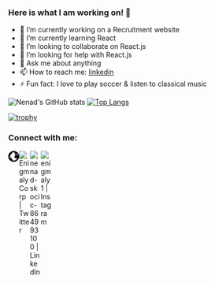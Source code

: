 ### Here is what I am working on! 👋

- 🔭 I’m currently working on a Recruitment website
- 🌱 I’m currently learning React 
- 👯 I’m looking to collaborate on React.js
- 🤔 I’m looking for help with React.js
- 💬 Ask me about anything
- 📫 How to reach me: [linkedin]
- ⚡ Fun fact: I love to play soccer & listen to classical music
        
![Nenad's GitHub stats](https://github-readme-stats.vercel.app/api?username=nenadskocic&count_private=true&theme=calm)
[![Top Langs](https://github-readme-stats.vercel.app/api/top-langs/?username=nenadskocic&layout=compact&theme=calm&langs_count=9)](https://github.com/anuraghazra/github-readme-stats)

[![trophy](https://github-profile-trophy.vercel.app/?username=nenadskocic&theme=gruvbox)](https://github.com/nenadskocic/github-profile-trophy)

### Connect with me:

[<img align="left" alt="enigmaly.ca" width="22px" src="https://raw.githubusercontent.com/iconic/open-iconic/master/svg/globe.svg"/>][website]
[<img align="left" alt="EnigmalyCorp | Twitter" width="22px" src="https://cdn.jsdelivr.net/npm/simple-icons@v3/icons/twitter.svg" />][twitter]
[<img align="left" alt="nenad-skocic-864993100 | LinkedIn" width="22px" src="https://cdn.jsdelivr.net/npm/simple-icons@v3/icons/linkedin.svg" />][linkedin]
[<img align="left" alt="enigmaly1 | Instagram" width="22px" src="https://cdn.jsdelivr.net/npm/simple-icons@v3/icons/instagram.svg" />][instagram]

<br />
<br />

[website]: https://enigmaly.ca  
[twitter]: https://twitter.com/EnigmalyCorp
[instagram]: https://www.instagram.com/enigmaly1/
[linkedin]: https://www.linkedin.com/in/nenad-skocic-864993100/


